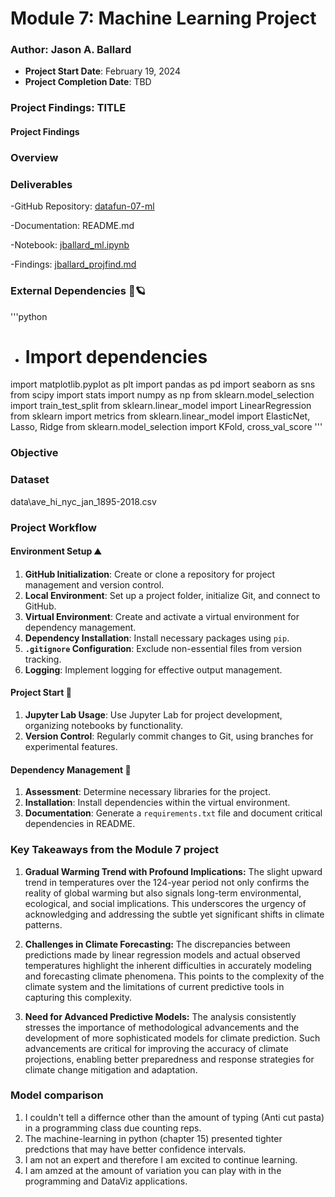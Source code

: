 # Module 7: Machine Learning Project
### Author: Jason A. Ballard
- **Project Start Date**: February 19, 2024
- **Project Completion Date**: TBD

### Project Findings: TITLE

#### Project Findings


### Overview


### Deliverables
-GitHub Repository: [datafun-07-ml](https://github.com/JBtallgrass/datafun-07-ml)

-Documentation: README.md

-Notebook: [jballard_ml.ipynb](jballard_ml.ipynb)

-Findings: [jballard_projfind.md](jballard_projfind.md)

### External Dependencies 🐼🪐
'''python
- # Import dependencies
import matplotlib.pyplot as plt
import pandas as pd
import seaborn as sns
from scipy import stats
import numpy as np
from sklearn.model_selection import train_test_split
from sklearn.linear_model import LinearRegression
from sklearn import metrics
from sklearn.linear_model import ElasticNet, Lasso, Ridge
from sklearn.model_selection import KFold, cross_val_score
''' 

### Objective 

### Dataset 

data\ave_hi_nyc_jan_1895-2018.csv



### Project Workflow

#### Environment Setup ⛰️
1. **GitHub Initialization**: Create or clone a repository for project management and version control.
2. **Local Environment**: Set up a project folder, initialize Git, and connect to GitHub.
3. **Virtual Environment**: Create and activate a virtual environment for dependency management.
4. **Dependency Installation**: Install necessary packages using `pip`.
5. **`.gitignore` Configuration**: Exclude non-essential files from version tracking.
6. **Logging**: Implement logging for effective output management.

#### Project Start 🐎
1. **Jupyter Lab Usage**: Use Jupyter Lab for project development, organizing notebooks by functionality.
2. **Version Control**: Regularly commit changes to Git, using branches for experimental features.

#### Dependency Management 🐤
1. **Assessment**: Determine necessary libraries for the project.
2. **Installation**: Install dependencies within the virtual environment.
3. **Documentation**: Generate a `requirements.txt` file and document critical dependencies in README.

### Key Takeaways from the Module 7 project

1. **Gradual Warming Trend with Profound Implications:** The slight upward trend in temperatures over the 124-year period not only confirms the reality of global warming but also signals long-term environmental, ecological, and social implications. This underscores the urgency of acknowledging and addressing the subtle yet significant shifts in climate patterns.

2. **Challenges in Climate Forecasting:** The discrepancies between predictions made by linear regression models and actual observed temperatures highlight the inherent difficulties in accurately modeling and forecasting climate phenomena. This points to the complexity of the climate system and the limitations of current predictive tools in capturing this complexity.

3. **Need for Advanced Predictive Models:** The analysis consistently stresses the importance of methodological advancements and the development of more sophisticated models for climate prediction. Such advancements are critical for improving the accuracy of climate projections, enabling better preparedness and response strategies for climate change mitigation and adaptation.

### Model comparison

1. I couldn't tell a differnce other than the amount of typing (Anti cut pasta) in a programming class due counting reps.
2. The machine-learning in python (chapter 15) presented tighter predctions that may have better confidence intervals.
3. I am not an expert and therefore I am excited to continue learning.
4. I am amzed at the amount of variation you can play with in the programming and DataViz applications.
